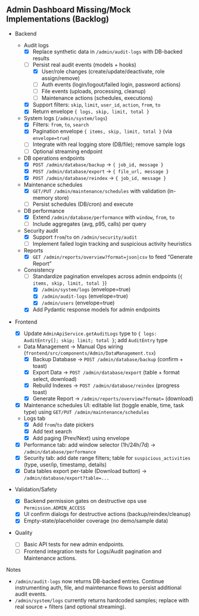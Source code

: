 ## Admin Dashboard Missing/Mock Implementations (Backlog)

- Backend

  - Audit logs
    - [x] Replace synthetic data in `/admin/audit-logs` with DB-backed results
    - [ ] Persist real audit events (models + hooks)
      - [x] User/role changes (create/update/deactivate, role assign/remove)
      - [ ] Auth events (login/logout/failed login, password actions)
      - [ ] File events (uploads, processing, cleanup)
      - [ ] Maintenance actions (schedules, executions)
    - [x] Support filters: `skip`, `limit`, `user_id`, `action`, `from`, `to`
    - [x] Return envelope `{ logs, skip, limit, total }`
  - System logs (`/admin/system/logs`)
    - [x] Filters: `from`, `to`, `search`
    - [x] Pagination envelope `{ items, skip, limit, total }` (via `envelope=true`)
    - [ ] Integrate with real logging store (DB/file); remove sample logs
    - [ ] Optional streaming endpoint
  - DB operations endpoints
    - [x] `POST /admin/database/backup` → `{ job_id, message }`
    - [x] `POST /admin/database/export` → `{ file_url, message }`
    - [x] `POST /admin/database/reindex` → `{ job_id, message }`
  - Maintenance schedules
    - [x] `GET/PUT /admin/maintenance/schedules` with validation (in-memory store)
    - [ ] Persist schedules (DB/cron) and execute
  - DB performance
    - [x] Extend `/admin/database/performance` with `window`, `from`, `to`
    - [ ] Include aggregates (avg, p95, calls) per query
  - Security audit
    - [x] Support `from`/`to` on `/admin/security/audit`
    - [ ] Implement failed login tracking and suspicious activity heuristics
  - Reports
    - [x] `GET /admin/reports/overview?format=json|csv` to feed “Generate Report”
  - Consistency
    - [ ] Standardize pagination envelopes across admin endpoints (`{ items, skip, limit, total }`)
      - [x] `/admin/system/logs` (envelope=true)
      - [x] `/admin/audit-logs` (envelope=true)
      - [x] `/admin/users` (envelope=true)
    - [x] Add Pydantic response models for admin endpoints

- Frontend

  - [x] Update `AdminApiService.getAuditLogs` type to `{ logs: AuditEntry[]; skip; limit; total }`; add `AuditEntry` type
  - Data Management → Manual Ops wiring (`frontend/src/components/Admin/DataManagement.tsx`)
    - [x] Backup Database → `POST /admin/database/backup` (confirm + toast)
    - [x] Export Data → `POST /admin/database/export` (table + format select, download)
    - [x] Rebuild Indexes → `POST /admin/database/reindex` (progress toast)
    - [x] Generate Report → `/admin/reports/overview?format=` (download)
  - [x] Maintenance schedules UI: editable list (toggle enable, time, task type) using `GET/PUT /admin/maintenance/schedules`
  - Logs tab
    - [x] Add `from`/`to` date pickers
    - [x] Add text search
    - [x] Add paging (Prev/Next) using envelope
  - [x] Performance tab: add window selector (1h/24h/7d) → `/admin/database/performance`
  - [x] Security tab: add date range filters; table for `suspicious_activities` (type, user/ip, timestamp, details)
  - [x] Data tables export per-table (Download button) → `/admin/database/export?table=...`

- Validation/Safety

  - [x] Backend permission gates on destructive ops use `Permission.ADMIN_ACCESS`
  - [x] UI confirm dialogs for destructive actions (backup/reindex/cleanup)
  - [x] Empty-state/placeholder coverage (no demo/sample data)

- Quality
  - [ ] Basic API tests for new admin endpoints.
  - [ ] Frontend integration tests for Logs/Audit pagination and Maintenance actions.

Notes

- `/admin/audit-logs` now returns DB-backed entries. Continue instrumenting auth, file, and maintenance flows to persist additional audit events.
- `/admin/system/logs` currently returns hardcoded samples; replace with real source + filters (and optional streaming).

